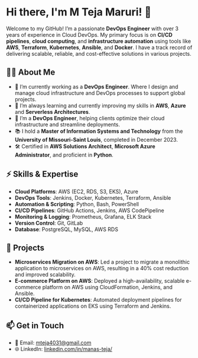 # Hi there, I'm M Teja Maruri! 👋

Welcome to my GitHub! I’m a passionate **DevOps Engineer** with over 3 years of experience in Cloud DevOps. My primary focus is on **CI/CD pipelines**, **cloud computing**, and **infrastructure automation** using tools like **AWS**, **Terraform**, **Kubernetes**, **Ansible**, and **Docker**. I have a track record of delivering scalable, reliable, and cost-effective solutions in various projects.

## 👨‍💻 About Me

- 🔭 I’m currently working as a **DevOps Engineer**. Where I design and manage cloud infrastructure and DevOps processes to support global projects.
- 🌱 I’m always learning and currently improving my skills in **AWS**, **Azure** and **Serverless Architectures**.
- 💼 I’m a **DevOps Engineer**, helping clients optimize their cloud infrastructure and streamline deployments.
- 📚 I hold a **Master of Information Systems and Technology** from the **University of Missouri-Saint Louis**, completed in December 2023.
- 🛠 Certified in **AWS Solutions Architect**, **Microsoft Azure Administrator**, and proficient in **Python**.

## ⚡ Skills & Expertise

- **Cloud Platforms**: AWS (EC2, RDS, S3, EKS), Azure
- **DevOps Tools**: Jenkins, Docker, Kubernetes, Terraform, Ansible
- **Automation & Scripting**: Python, Bash, PowerShell
- **CI/CD Pipelines**: GitHub Actions, Jenkins, AWS CodePipeline
- **Monitoring & Logging**: Prometheus, Grafana, ELK Stack
- **Version Control**: Git, GitLab
- **Database**: PostgreSQL, MySQL, AWS RDS

## 🚀 Projects

- **Microservices Migration on AWS**: Led a project to migrate a monolithic application to microservices on AWS, resulting in a 40% cost reduction and improved scalability.
- **E-commerce Platform on AWS**: Deployed a high-availability, scalable e-commerce platform on AWS using CloudFormation, Jenkins, and Ansible.
- **CI/CD Pipeline for Kubernetes**: Automated deployment pipelines for containerized applications on EKS using Terraform and Jenkins.

## 📫 Get in Touch

- 📧 Email: [mteja4031@gmail.com](mailto:mteja4031@gmail.com)
- 🌐 LinkedIn: [linkedin.com/in/manas-teja/](https://www.linkedin.com/in/manas-teja/)

<!---
mteja26/mteja26 is a ✨ special ✨ repository because its `README.md` (this file) appears on your GitHub profile.
You can click the Preview link to take a look at your changes.
--->
